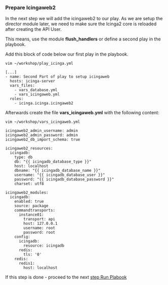 ### Prepare Icingaweb2

In the next step we will add the icingaweb2 to our play. As we are setup the director module later, we need to make sure the Icinga2 core is reloaded after creating the API User.

This means, use the module **flush_handlers** or define a second play in the playbook.

Add this block of code below our first play in the playbook.
```
vim ~/workshop/play_icinga.yml

[...]
- name: Second Part of play to setup icingaweb
  hosts: icinga-server
  vars_files:
    - vars_database.yml
    - vars_icingaweb.yml
  roles:
    - icinga.icinga.icingaweb2
```

Afterwards create the file **vars_icingaweb.yml** with the following content:
```
vim ~/workshop/vars_icingaweb.yml

icingaweb2_admin_username: admin
icingaweb2_admin_password: admin
icingaweb2_db_import_schema: true

icingaweb2_resources:
  icingadb:
    type: db
    db: "{{ icingadb_database_type }}"
    host: localhost
    dbname: "{{ icingadb_database_name }}"
    username: "{{ icingadb_database_user }}"
    password: "{{ icingadb_database_password }}"
    charset: utf8

icingaweb2_modules:
  icingadb:
    enabled: true
    source: package
    commandtransports:
      instance01:
        transport: api
        host: 127.0.0.1
        username: root
        password: root
    config:
      icingadb:
        resource: icingadb
      redis:
        tls: '0'
    redis:
      redis1:
        host: localhost
```

If this step is done - proceed to the next [step Run Plabook](08-run-playbook.md)
